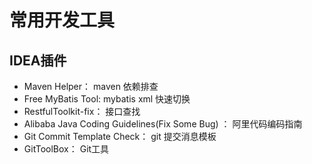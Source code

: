 # 常用开发工具



## IDEA插件

- Maven Helper： maven 依赖排查
- Free MyBatis Tool: mybatis xml 快速切换
- RestfulToolkit-fix： 接口查找
- Alibaba Java Coding Guidelines(Fix Some Bug) ： 阿里代码编码指南
- Git Commit Template Check： git 提交消息模板
- GitToolBox： Git工具